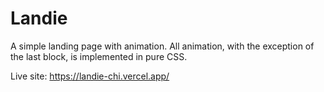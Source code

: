 # Landie

A simple landing page with animation. All animation, with the exception of the last block, is implemented in pure CSS.

Live site: https://landie-chi.vercel.app/
